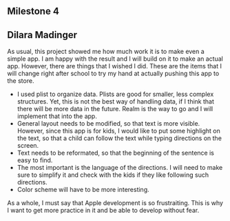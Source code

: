 ## Milestone 4
## Dilara Madinger

As usual, this project showed me how much work it is to make even a simple app. I am happy with the result and I will build on it to make an actual app. However, there are things that I wished I did. These are the items that I will change right after school to try my hand at actually pushing this app to the store.
- I used plist to organize data. Plists are good for smaller, less complex structures. Yet, this is not the best way of handling data, if I think that there will be more data in the future. Realm is the way to go and I will implement that into the app.
- General layout needs to be modified, so that text is more visible. However, since this app is for kids, I would like to put some highlight on the text, so that a child can follow the text while typing directions on the screen.
- Text needs to be reformated, so that the beginning of the sentence is easy to find.
- The most important is the language of the directions. I will need to make sure to simplify it and check with the kids if they like following such directions.
- Color scheme will have to be more interesting.

As a whole, I must say that Apple development is so frustraiting. This is why I want to get more practice in it and be able to develop without fear.

